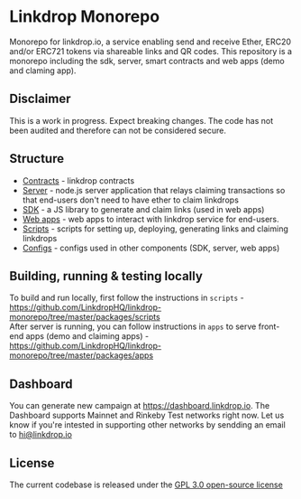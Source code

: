 # Linkdrop Monorepo
Monorepo for linkdrop.io, a service enabling send and receive Ether, ERC20 and/or ERC721 tokens via shareable links and QR codes.
This repository is a monorepo including the sdk, server, smart contracts and web apps (demo and claming app).

## Disclaimer
This is a work in progress. Expect breaking changes. The code has not been audited and therefore can not be considered secure.

## Structure
- [Contracts](https://github.com/LinkdropHQ/linkdrop-monorepo/tree/master/packages/contracts) - linkdrop contracts
- [Server](https://github.com/LinkdropHQ/linkdrop-monorepo/tree/master/packages/server) - node.js server application that relays claiming transactions so that end-users don't need to have ether to claim linkdrops
- [SDK](https://github.com/LinkdropHQ/linkdrop-monorepo/tree/master/packages/sdk) - a JS library to generate and claim links (used in web apps)
- [Web apps](https://github.com/LinkdropHQ/linkdrop-monorepo/tree/master/packages/apps) - web apps to interact with linkdrop service for end-users.  
- [Scripts](https://github.com/LinkdropHQ/linkdrop-monorepo/tree/master/packages/scripts)  - scripts for setting up, deploying, generating links and claiming linkdrops
- [Configs](https://github.com/LinkdropHQ/linkdrop-monorepo/tree/master/configs) - configs used in other components (SDK, server, web apps)


## Building, running & testing locally 

To build and run locally, first follow the instructions in `scripts` - https://github.com/LinkdropHQ/linkdrop-monorepo/tree/master/packages/scripts  
After server is running, you can follow instructions in `apps` to serve front-end apps (demo and claiming apps) - https://github.com/LinkdropHQ/linkdrop-monorepo/tree/master/packages/apps

## Dashboard
You can generate new campaign at https://dashboard.linkdrop.io. The Dashboard supports Mainnet and Rinkeby Test networks right now. Let us know if you're intested in supporting other networks by sendding an email to hi@linkdrop.io


## License
The current codebase is released under the [GPL 3.0 open-source license](https://www.gnu.org/licenses/gpl-3.0.en.html)
